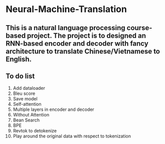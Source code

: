 # Neural-Machine-Translation
## This is a natural language processing course-based project. The project is to designed an RNN-based encoder and decoder with fancy architecture to translate Chinese/Vietnamese to English.



## To do list
1. Add dataloader
2. Bleu score
3. Save model
4. Self-attention
5. Multiple layers in encoder and decoder
6. Without Attention
7. Bean Search
8. BPE
9. Revtok to detokenize
10. Play around the original data with respect to tokenization
